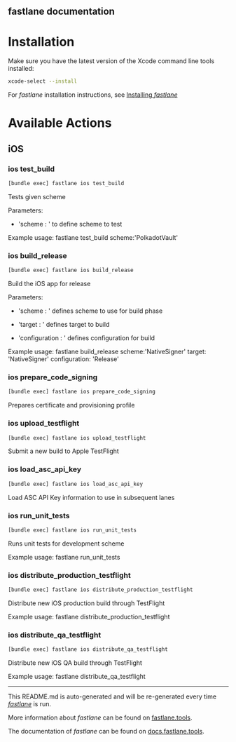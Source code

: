 fastlane documentation
----

# Installation

Make sure you have the latest version of the Xcode command line tools installed:

```sh
xcode-select --install
```

For _fastlane_ installation instructions, see [Installing _fastlane_](https://docs.fastlane.tools/#installing-fastlane)

# Available Actions

## iOS

### ios test_build

```sh
[bundle exec] fastlane ios test_build
```

Tests given scheme

Parameters:

- 'scheme : <value>' to define scheme to test

 

Example usage: fastlane test_build scheme:'PolkadotVault'

### ios build_release

```sh
[bundle exec] fastlane ios build_release
```

Build the iOS app for release

Parameters:

- 'scheme : <value>' defines scheme to use for build phase

- 'target : <value>' defines target to build

- 'configuration : <value>' defines configuration for build

 

Example usage: fastlane build_release scheme:'NativeSigner' target: 'NativeSigner' configuration: 'Release' 

### ios prepare_code_signing

```sh
[bundle exec] fastlane ios prepare_code_signing
```

Prepares certificate and provisioning profile

### ios upload_testflight

```sh
[bundle exec] fastlane ios upload_testflight
```

Submit a new build to Apple TestFlight

### ios load_asc_api_key

```sh
[bundle exec] fastlane ios load_asc_api_key
```

Load ASC API Key information to use in subsequent lanes

### ios run_unit_tests

```sh
[bundle exec] fastlane ios run_unit_tests
```

Runs unit tests for development scheme

Example usage: fastlane run_unit_tests

### ios distribute_production_testflight

```sh
[bundle exec] fastlane ios distribute_production_testflight
```

Distribute new iOS production build through TestFlight

Example usage: fastlane distribute_production_testflight

### ios distribute_qa_testflight

```sh
[bundle exec] fastlane ios distribute_qa_testflight
```

Distribute new iOS QA build through TestFlight

Example usage: fastlane distribute_qa_testflight

----

This README.md is auto-generated and will be re-generated every time [_fastlane_](https://fastlane.tools) is run.

More information about _fastlane_ can be found on [fastlane.tools](https://fastlane.tools).

The documentation of _fastlane_ can be found on [docs.fastlane.tools](https://docs.fastlane.tools).
